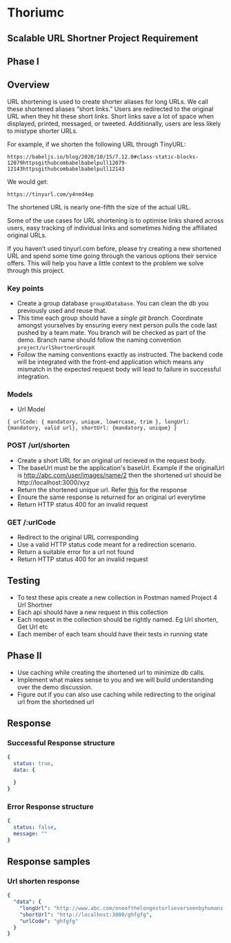 # Thoriumc

## Scalable URL Shortner Project Requirement

## Phase I

## Overview
URL shortening is used to create shorter aliases for long URLs. We call these shortened aliases “short links.” Users are redirected to the original URL when they hit these short links. Short links save a lot of space when displayed, printed, messaged, or tweeted. Additionally, users are less likely to mistype shorter URLs.

For example, if we shorten the following URL through TinyURL:

```
https://babeljs.io/blog/2020/10/15/7.12.0#class-static-blocks-12079httpsgithubcombabelbabelpull12079-12143httpsgithubcombabelbabelpull12143
```

We would get:

```
https://tinyurl.com/y4ned4ep
```

The shortened URL is nearly one-fifth the size of the actual URL.

Some of the use cases for URL shortening is to optimise links shared across users, easy tracking of individual links and sometimes hiding the affiliated original URLs.

If you haven’t used tinyurl.com before, please try creating a new shortened URL and spend some time going through the various options their service offers. This will help you have a little context to the problem we solve through this project.

### Key points
- Create a group database `groupXDatabase`. You can clean the db you previously used and reuse that.
- This time each group should have a *single git branch*. Coordinate amongst yourselves by ensuring every next person pulls the code last pushed by a team mate. You branch will be checked as part of the demo. Branch name should follow the naming convention `project/urlShortnerGroupX`
- Follow the naming conventions exactly as instructed. The backend code will be integrated with the front-end application which means any mismatch in the expected request body will lead to failure in successful integration.

### Models
- Url Model
```
{ urlCode: { mandatory, unique, lowercase, trim }, longUrl: {mandatory, valid url}, shortUrl: {mandatory, unique} }
```

### POST /url/shorten
- Create a short URL for an original url recieved in the request body.
- The baseUrl must be the application's baseUrl. Example if the originalUrl is http://abc.com/user/images/name/2 then the shortened url should be http://localhost:3000/xyz
- Return the shortened unique url. Refer [this](#url-shorten-response) for the response
- Ensure the same response is returned for an original url everytime
- Return HTTP status 400 for an invalid request

### GET /:urlCode
- Redirect to the original URL corresponding
- Use a valid HTTP status code meant for a redirection scenario.
- Return a suitable error for a url not found
- Return HTTP status 400 for an invalid request

## Testing 
- To test these apis create a new collection in Postman named Project 4 Url Shortner
- Each api should have a new request in this collection
- Each request in the collection should be rightly named. Eg  Url shorten, Get Url etc
- Each member of each team should have their tests in running state

## Phase II
- Use caching while creating the shortened url to minimize db calls.
- Implement what makes sense to you and we will build understanding over the demo discussion. 
- Figure out if you can also use caching while redirecting to the original url from the shortedned url

## Response

### Successful Response structure
```yaml
{
  status: true,
  data: {

  }
}
```
### Error Response structure
```yaml
{
  status: false,
  message: ""
}
```
## Response samples

### Url shorten response
```yaml
{
  "data": {
    "longUrl": "http://www.abc.com/oneofthelongesturlseverseenbyhumans.com",
    "shortUrl": "http://localhost:3000/ghfgfg",
    "urlCode": "ghfgfg"
  } 
}

```

